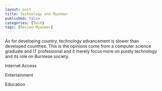 ```yaml
---
layout: post
title: Technology and Myanmar
published: false
categories: [Tech]
tags: [Review Myanmar]
---
```



As for developing country, technology advancement is slower than developed countries. This is the opinions come from a computer science graduate and IT professional and it merely focus more on purely technology and its role on Burmese society. 

Internet Access


Entertainment


Education



